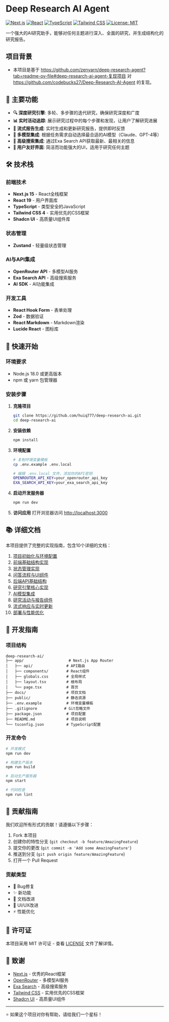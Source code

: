 # Deep Research AI Agent

[![Next.js](https://img.shields.io/badge/Next.js-15.5.2-black)](https://nextjs.org/)
[![React](https://img.shields.io/badge/React-19.1.0-blue)](https://reactjs.org/)
[![TypeScript](https://img.shields.io/badge/TypeScript-5.0-blue)](https://www.typescriptlang.org/)
[![Tailwind CSS](https://img.shields.io/badge/Tailwind_CSS-4.0-38B2AC)](https://tailwindcss.com/)
[![License: MIT](https://img.shields.io/badge/License-MIT-yellow.svg)](https://opensource.org/licenses/MIT)

一个强大的AI研究助手，能够对任何主题进行深入、全面的研究，并生成结构化的研究报告。
## 项目背景
- 本项目是基于 https://github.com/zenyarn/deep-research-agent?tab=readme-ov-file#deep-research-ai-agent-复现项目 对 https://github.com/codebucks27/Deep-Research-AI-Agent 的复现。
## 🌟 主要功能

- **🔍 深度研究引擎**: 多轮、多步骤的迭代研究，确保研究深度和广度
- **📊 实时活动追踪**: 展示研究过程中的每个步骤和发现，让用户了解研究进展
- **📝 流式报告生成**: 实时生成和更新研究报告，提供即时反馈
- **🤖 多模型集成**: 根据任务需求自动选择最合适的AI模型（Claude、GPT-4等）
- **🔎 高级搜索集成**: 通过Exa Search API获取最新、最相关的信息
- **🎨 用户友好界面**: 简洁而功能强大的UI，适用于研究任何主题

## 🛠️ 技术栈

### 前端技术
- **Next.js 15** - React全栈框架
- **React 19** - 用户界面库
- **TypeScript** - 类型安全的JavaScript
- **Tailwind CSS 4** - 实用优先的CSS框架
- **Shadcn UI** - 高质量UI组件库

### 状态管理
- **Zustand** - 轻量级状态管理

### AI与API集成
- **OpenRouter API** - 多模型AI服务
- **Exa Search API** - 高级搜索服务
- **AI SDK** - AI功能集成

### 开发工具
- **React Hook Form** - 表单处理
- **Zod** - 数据验证
- **React Markdown** - Markdown渲染
- **Lucide React** - 图标库

## 🚀 快速开始

### 环境要求

- Node.js 18.0 或更高版本
- npm 或 yarn 包管理器

### 安装步骤

1. **克隆项目**
   ```bash
   git clone https://github.com/huiq777/deep-research-ai.git
   cd deep-research-ai
   ```

2. **安装依赖**
   ```bash
   npm install
   ```

3. **环境配置**
   ```bash
   # 复制环境变量模板
   cp .env.example .env.local
   
   # 编辑 .env.local 文件，添加你的API密钥
   OPENROUTER_API_KEY=your_openrouter_api_key
   EXA_SEARCH_API_KEY=your_exa_search_api_key
   ```

4. **启动开发服务器**
   ```bash
   npm run dev
   ```

5. **访问应用**
   打开浏览器访问 [http://localhost:3000](http://localhost:3000)

## 📚 详细文档

本项目提供了完整的实现指南，包含10个详细的文档：

1. [项目初始化与环境配置](./docs/01-项目初始化.md)
2. [前端基础结构实现](./docs/02-前端基础结构.md)
3. [状态管理实现](./docs/03-状态管理.md)
4. [问答流程与UI组件](./docs/04-问答流程与UI组件.md)
5. [后端API基础结构](./docs/05-后端API基础结构.md)
6. [研究引擎核心实现](./docs/06-研究引擎核心实现.md)
7. [AI模型集成](./docs/07-AI模型集成.md)
8. [研究活动与报告组件](./docs/08-研究活动与报告组件.md)
9. [流式响应与实时更新](./docs/09-流式响应与实时更新.md)
10. [部署与性能优化](./docs/10-部署与性能优化.md)

## 🔧 开发指南

### 项目结构

```
deep-research-ai/
├── app/                    # Next.js App Router
│   ├── api/               # API路由
│   ├── components/        # React组件
│   ├── globals.css        # 全局样式
│   ├── layout.tsx         # 根布局
│   └── page.tsx           # 首页
├── docs/                  # 项目文档
├── public/                # 静态资源
├── .env.example           # 环境变量模板
├── .gitignore            # Git忽略文件
├── package.json           # 项目配置
├── README.md              # 项目说明
└── tsconfig.json          # TypeScript配置
```

### 开发命令

```bash
# 开发模式
npm run dev

# 构建生产版本
npm run build

# 启动生产服务器
npm start

# 代码检查
npm run lint
```

## 🤝 贡献指南

我们欢迎所有形式的贡献！请遵循以下步骤：

1. Fork 本项目
2. 创建你的特性分支 (`git checkout -b feature/AmazingFeature`)
3. 提交你的更改 (`git commit -m 'Add some AmazingFeature'`)
4. 推送到分支 (`git push origin feature/AmazingFeature`)
5. 打开一个 Pull Request

### 贡献类型

- 🐛 Bug修复
- ✨ 新功能
- 📝 文档改进
- 🎨 UI/UX改进
- ⚡ 性能优化

## 📄 许可证

本项目采用 MIT 许可证 - 查看 [LICENSE](LICENSE) 文件了解详情。

## 🙏 致谢

- [Next.js](https://nextjs.org/) - 优秀的React框架
- [OpenRouter](https://openrouter.ai/) - 多模型AI服务
- [Exa Search](https://exa.ai/) - 高级搜索服务
- [Tailwind CSS](https://tailwindcss.com/) - 实用优先的CSS框架
- [Shadcn UI](https://ui.shadcn.com/) - 高质量UI组件

---

⭐ 如果这个项目对你有帮助，请给我们一个星标！
